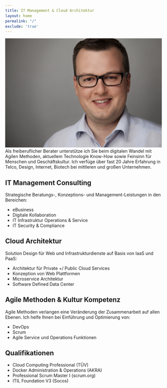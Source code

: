 ```yaml
---
title: IT Management & Cloud Architektur
layout: home
permalink: "/"
exclude: 'true'
---
```


![profile-pic](/assets/dt-image.jpg)Als freiberuflicher Berater unterstütze ich Sie beim digitalen Wandel mit Agilen Methoden, aktuellem Technologie Know-How sowie Feinsinn für Menschen und Geschäftskultur.  Ich verfüge über fast 20 Jahre Erfahrung in Telco, Design, Internet, Biotech bei mittleren und großen Unternehmen.
 
##  IT Management Consulting
Strategische Beratungs-, Konzeptions- und Management-Leistungen in den Bereichen:
* eBusiness
* Digitale Kollaboration
* IT Infrastruktur Operations & Service
* IT Security & Compliance

## Cloud Architektur
Solution Design für Web und Infrastrukturdienste auf Basis von IaaS und PaaS:
* Architektur für Private +/ Public Cloud Services
* Konzeption von Web Plattformen
* Microservice Architektur
* Software Defined Data Center

## Agile Methoden & Kultur Kompetenz
Agile Methoden verlangen eine Veränderung der Zusammenarbeit auf allen Ebenen. Ich helfe Ihnen bei Einführung und Optimierung von:

* DevOps
* Scrum
* Agile Service und Operations Funktionen

## Qualifikationen
* Cloud Computing Professional (TÜV)
* Docker Administration & Operations (AKRA)
* Professional Scrum Master I (scrum.org)
* ITIL  Foundation V3 (Socos)